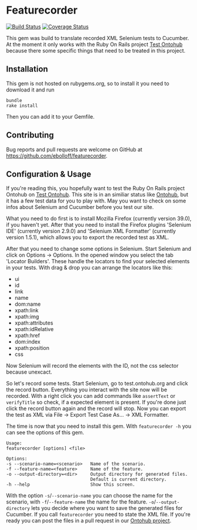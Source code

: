 # Featurecorder

[![Build Status](https://travis-ci.org/ebolloff/featurecorder.svg?branch=master)](https://travis-ci.org/ebolloff/featurecorder)
[![Coverage Status](https://coveralls.io/repos/ebolloff/featurecorder/badge.svg?branch=master&service=github)](https://coveralls.io/github/ebolloff/featurecorder?branch=master)

This gem was build to translate recorded XML Selenium tests to Cucumber. At the moment it only works with the Ruby On Rails project [Test Ontohub](http://test.ontohub.org) because there some specific things that need to be treated in this project.

## Installation

This gem is not hosted on rubygems.org, so to install it you need to download it and run 

```
bundle
rake install
```

Then you can add it to your Gemfile.

## Contributing

Bug reports and pull requests are welcome on GitHub at https://github.com/ebolloff/featurecorder.

## Configuration & Usage

If you're reading this, you hopefully want to test the Ruby On Rails project Ontohub on [Test Ontohub](http://test.ontohub.org).
This site is in an similiar status like [Ontohub](http://ontohub.org), but it has a few test data for you to play with. May you want to check on some infos about Selenium and Cucumber before you test our site.

What you need to do first is to install Mozilla Firefox (currently version 39.0), if you haven't yet. After that you need to install the Firefox plugins 'Selenium IDE' (currently version 2.9.0) and 'Selenium XML Formatter' (currently version 1.5.1), which allows you to export the recorded test as XML.

After that you need to change some options in Selenium. Start Selenium and click on Options -> Options. In the opened window you select the tab 'Locator Builders'. These handle the locators to find your selected elements in your tests. With drag & drop you can arrange the locators like this:

- ui
- id
- link
- name
- dom:name
- xpath:link
- xpath:img
- xpath:attributes
- xpath:idRelative
- xpath:href
- dom:index
- xpath:position
- css

Now Selenium will record the elements with the ID, not the css selector because unexcact.

So let's record some tests. Start Selenium, go to test.ontohub.org and click the record button. Everything you interact with the site now will be recorded. With a right click you can add commands like `assertText` or `verifyTitle` so check, if a expected element is present. If you're done just click the record button again and the record will stop. Now you can export the test as XML via File -> Export Test Case As... -> XML Formatter.

The time is now that you need to install this gem. With `featurecorder -h` you can see the options of this gem.

    Usage:
    featurecorder [options] <file>

    Options:
    -s --scenario-name=<scenario>   Name of the scenario.
    -f --feature-name=<feature>     Name of the feature.
    -o --output-directory=<dir>     Output directory for generated files.
                                    Default is current directory.
    -h --help                       Show this screen.

With the option `-s`/`--scenario-name` you can choose the name for the scenario, with `-f`/`--feature-name` the name for the feature. `-o`/`--output-directory` lets you decide where you want to save the generated files for Cucumber. If you call `featurecorder` you need to state the XML file. If you're ready you can post the files in a pull request in our [Ontohub project](https://github.com/ontohub/ontohub/pulls).
